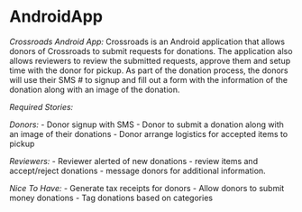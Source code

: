 AndroidApp
==========

*Crossroads Android App:*
Crossroads is an Android application that allows donors of Crossroads to submit requests for donations. The application also allows reviewers to review the submitted requests, approve them and setup time with the donor for pickup. As part of the donation process, the donors will use their SMS # to signup and fill out a form with the information of the donation along with an image of the donation.

*Required Stories:*

*Donors:*
	- Donor signup with SMS
	- Donor to submit a donation along with an image of their donations
	- Donor arrange logistics for accepted items to pickup

*Reviewers:*
	- Reviewer alerted of new donations
	- review items and accept/reject donations
	- message donors for additional information.
	
*Nice To Have:*
	- Generate tax receipts for donors
	- Allow donors to submit money donations
	- Tag donations based on categories
